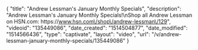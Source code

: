 {
    "title": "Andrew Lessman's January Monthly Specials",
    "description": "Andrew Lessman's January Monthly Specials!\nShop all Andrew Lessman on HSN.com: https:\/\/www.hsn.com\/shop\/andrew-lessman\/129",
    "videoid": "135449086",
    "date_created": "1514504877",
    "date_modified": "1514566436",
    "type": "captivate",
    "layout": "video",
    "url": "\/v\/andrew-lessman-january-monthly-specials\/135449086"
}